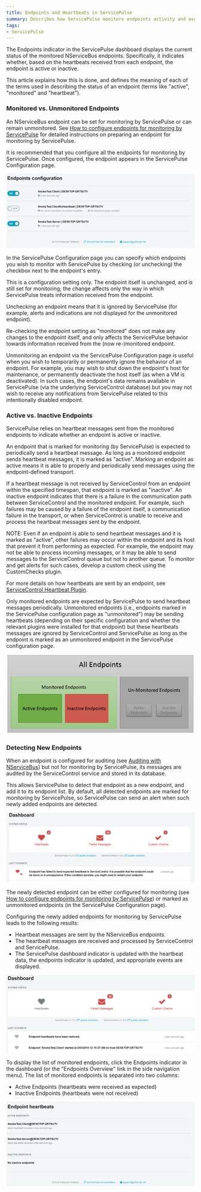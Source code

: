 ```yaml
---
title: Endpoints and Heartbeats in ServicePulse
summary: Describes how ServicePulse monitors endpoints activity and availability using heartbeat messages
tags:
- ServicePulse
---
```


The Endpoints indicator in the ServicePulse dashboard displays the current status of the monitored NServiceBus endpoints. Specifically, it indicates whether, based on the heartbeats received from each endpoint, the endpoint is active or inactive.

This article explains how this is done, and defines the meaning of each of the terms used in describing the status of an endpoint (terms like "active", "monitored" and "heartbeat"). 

<!--![ServicePulse Dashboard Indicators (all green)](images/indicators-green.png)-->


### Monitored vs. Unmonitored Endpoints

An NServiceBus endpoint can be set for monitoring by ServicePulse or can remain unmonitored. See [How to configure endpoints for monitoring by ServicePulse](/servicepulse/how-to-configure-endpoints-for-monitoring.md) for detailed instructions on preparing an endpoint for monitoring by ServicePulse.

It is recommended that you configure all the endpoints for monitoring by ServicePulse. Once configured, the endpoint appears in the ServicePulse Configuration page. 

![ServicePulse Configuration page](images/sp-configuration-page.png)

In the ServicePulse Configuration page you can specify which endpoints you wish to monitor with ServicePulse by checking (or unchecking) the checkbox next to the endpoint's entry. 

This is a configuration setting only. The endpoint itself is unchanged, and is still set for monitoring; the change affects only the way in which ServicePulse treats information received from the endpoint.

Unchecking an endpoint means that it is ignored by ServicePulse (for example, alerts and indications are not displayed for the unmonitored endpoint).

Re-checking the endpoint setting as "monitored" does not make any changes to the endpoint itself, and only affects the ServicePulse behavior towards information received from the (now re-)monitored endpoint.

Unmonitoring an endpoint via the ServicePulse Configuration page is useful when you wish to temporarily or permanently ignore the behavior of an endpoint. For example, you may wish to shut down the endpoint's host for maintenance, or permanently deactivate the host itself (as when a VM is deactivated). In such cases, the endpoint's data remains available in ServicePulse (via the underlying ServiceControl database) but you may not wish to receive any notifications from ServicePulse related to this intentionally disabled endpoint. 


### Active vs. Inactive Endpoints

ServicePulse relies on heartbeat messages sent from the monitored endpoints to indicate whether an endpoint is active or inactive.

An endpoint that is marked for monitoring (by ServicePulse) is expected to periodically send a heartbeat message. As long as a monitored endpoint sends heartbeat messages, it is marked as "active". Marking an endpoint as active means it is able to properly and periodically send messages using the endpoint-defined transport.

If a heartbeat message is not received by ServiceControl from an endpoint within the specified timespan, that endpoint is marked as "inactive". An inactive endpoint indicates that there is a failure in the communication path between ServiceControl and the monitored endpoint. For example, such failures may be caused by a failure of the endpoint itself, a communication failure in the transport, or when ServiceControl is unable to receive and process the heartbeat messages sent by the endpoint.

NOTE: Even if an endpoint is able to send heartbeat messages and it is marked as "active", other failures may occur within the endpoint and its host that prevent it from performing as expected. For example, the endpoint may not be able to process incoming messages, or it may be able to send messages to the ServiceControl queue but not to another queue. To monitor and get alerts for such cases, develop a custom check using the CustomChecks plugin.

For more details on how heartbeats are sent by an endpoint, see [ServiceControl Heartbeat Plugin](/servicecontrol/plugins/heartbeat.md).

Only monitored endpoints are expected by ServicePulse to send heartbeat messages periodically. Unmonitored endpoints (i.e., endpoints marked in the ServicePulse configuration page as "unmonitored") may be sending heartbeats (depending on their specific configuration and whether the relevant plugins were installed for that endpoint) but these heartbeats messages are ignored by ServiceControl and ServicePulse as long as the endpoint is marked as an unmonitored endpoint in the ServicePulse configuration page.

![Sets of Endpoints: Monitored (active and inactive) vs. Unmonitored, ](images/endpoints-sets-monitored-active.png)    


### Detecting New Endpoints

When an endpoint is configured for auditing (see [Auditing with NServiceBus](/nservicebus/operations/auditing.md)) but not for monitoring by ServicePulse, its messages are audited by the ServiceControl service and stored in its database.

This allows ServicePulse to detect that endpoint as a new endpoint, and add it to its endpoint list. By default, all detected endpoints are marked for monitoring by ServicePulse, so ServicePulse can send an alert when such newly added endpoints are detected.

![Detected New Endpoints](images/detect-new-endpoints.png)

The newly detected endpoint can be either configured for monitoring (see [How to configure endpoints for monitoring by ServicePulse](/servicepulse/how-to-configure-endpoints-for-monitoring.md)) or marked as unmonitored endpoints (in the ServicePulse Configuration page).

Configuring the newly added endpoints for monitoring by ServicePulse leads to the following results:

* Heartbeat messages are sent by the NServiceBus endpoints.
* The heartbeat messages are received and processed by ServiceControl and ServicePulse.
* The ServicePulse dashboard indicator is updated with the heartbeat data, the endpoints indicator is updated, and appropriate events are displayed.

![Received heartbeats from new endpoints](images/received-heartbeats-from-new-endpoints.png)

To display the list of monitored endpoints, click the Endpoints indicator in the dashboard (or the "Endpoints Overview" link in the side navigation menu). The list of monitored endpoints is separated into two columns:
* Active Endpoints (heartbeats were received as expected)
* Inactive Endpoints (heartbeats were not received)

![Endpoints Overview](images/endpoints-overview.png)
